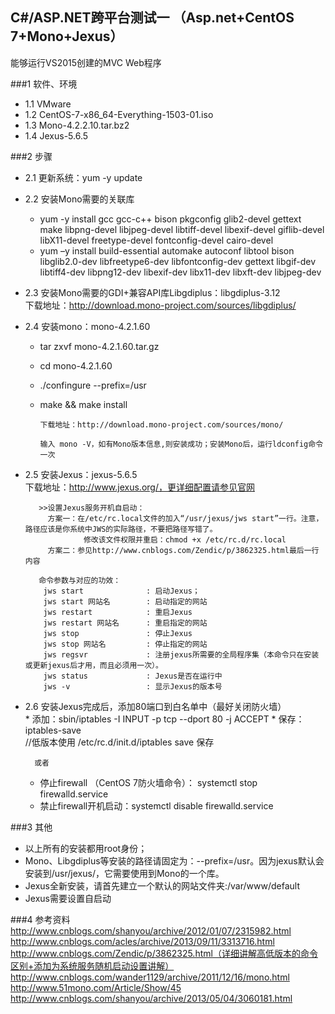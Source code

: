 ## C#/ASP.NET跨平台测试一 （Asp.net+CentOS 7+Mono+Jexus）    
能够运行VS2015创建的MVC Web程序

###1 软件、环境
* 1.1 VMware
* 1.2 CentOS-7-x86_64-Everything-1503-01.iso
* 1.3 Mono-4.2.2.10.tar.bz2
* 1.4 Jexus-5.6.5
    
 
###2 步骤

* 2.1 更新系统：yum -y update
    
*  2.2 安装Mono需要的关联库
	* yum -y install gcc gcc-c++ bison pkgconfig glib2-devel gettext make libpng-devel libjpeg-devel libtiff-devel libexif-devel giflib-devel libX11-devel freetype-devel fontconfig-devel  cairo-devel
	* yum –y install build-essential automake autoconf libtool bison libglib2.0-dev libfreetype6-dev libfontconfig-dev gettext libgif-dev libtiff4-dev libpng12-dev libexif-dev libx11-dev libxft-dev libjpeg-dev
          
*  2.3 安装Mono需要的GDI+兼容API库Libgdiplus：libgdiplus-3.12  
          下载地址：http://download.mono-project.com/sources/libgdiplus/
    
* 2.4 安装mono：mono-4.2.1.60      
	* tar zxvf mono-4.2.1.60.tar.gz
	* cd mono-4.2.1.60
 	* ./confingure --prefix=/usr
 	* make && make install     
 	
          下载地址：http://download.mono-project.com/sources/mono/     
          
          输入 mono -V，如有Mono版本信息,则安装成功；安装Mono后，运行ldconfig命令一次
    
*  2.5 安装Jexus：jexus-5.6.5        
          下载地址：http://www.jexus.org/，更详细配置请参见官网
          
          >>设置Jexus服务开机自启动：
            方案一：在/etc/rc.local文件的加入“/usr/jexus/jws start”一行。注意，路径应该是你系统中JWS的实际路径，不要把路径写错了。
                    修改该文件权限并重启：chmod +x /etc/rc.d/rc.local
            方案二：参见http://www.cnblogs.com/Zendic/p/3862325.html最后一行内容
          
          命令参数与对应的功效：
           jws start          	  : 启动Jexus；
           jws start 网站名    	: 启动指定的网站
           jws restart            : 重启Jexus
           jws restart 网站名      : 重启指定的网站
           jws stop               : 停止Jexus
           jws stop 网站名         : 停止指定的网站
           jws regsvr             : 注册jexus所需要的全局程序集（本命令只在安装或更新jexus后才用，而且必须用一次）。
           jws status             : Jexus是否在运行中
           jws -v                 : 显示Jexus的版本号
          
* 2.6 安装Jexus完成后，添加80端口到白名单中（最好关闭防火墙）     
       * 添加：sbin/iptables -I INPUT -p tcp --dport 80 -j ACCEPT 
       * 保存：iptables-save  
        //低版本使用 /etc/rc.d/init.d/iptables save 保存
        
        或者
	 * 停止firewall （CentOS 7防火墙命令）： systemctl stop firewalld.service
	* 禁止firewall开机启动：systemctl disable firewalld.service
 
###3 其他
* 以上所有的安装都用root身份；
* Mono、Libgdiplus等安装的路径请固定为：--prefix=/usr。因为jexus默认会安装到/usr/jexus/，它需要使用到Mono的一个库。
* Jexus全新安装，请首先建立一个默认的网站文件夹:/var/www/default
* Jexus需要设置自启动
  
  
  
###4 参考资料
http://www.cnblogs.com/shanyou/archive/2012/01/07/2315982.html      
http://www.cnblogs.com/acles/archive/2013/09/11/3313716.html      
http://www.cnblogs.com/Zendic/p/3862325.html（详细讲解高低版本的命令区别+添加为系统服务随机启动设置讲解）      
http://www.cnblogs.com/wander1129/archive/2011/12/16/mono.html      
http://www.51mono.com/Article/Show/45       
http://www.cnblogs.com/shanyou/archive/2013/05/04/3060181.html

  
        